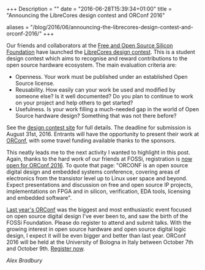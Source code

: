 +++
Description = ""
date = "2016-06-28T15:39:34+01:00"
title = "Announcing the LibreCores design contest and ORConf 2016"

aliases = "/blog/2016/06/announcing-the-librecores-design-contest-and-orconf-2016/"
+++

Our friends and collaborators at the [Free and Open Source Silicon 
Foundation](http://fossi-foundation.org/) have launched the [LibreCores design 
contest](http://librecores.org/designcontest). This is a student design 
contest which aims to recognise and reward contributions to the open source 
hardware ecosystem. The main evaluation criteria are:

* Openness. Your work must be published under an established Open Source
license.
* Reusability. How easily can your work be used and modified by someone else?
Is it well documented? Do you plan to continue to work on your project and help
others to get started?
* Usefulness. Is your work filling a much-needed gap in the world of Open
Source hardware design? Something that was not there before?

See the [design contest site](http://librecores.org/designcontest) for full 
details. The deadline for submission is August 31st, 2016. Entrants will have 
the opportunity to present their work at [ORConf](http://openrisc.io/orconf/), 
with some travel funding available thanks to the sponsors.

This neatly leads me to the next activity I wanted to highlight in this post.
Again, thanks to the hard work of our friends at FOSSi, registration is [now 
open for ORConf 2016](http://openrisc.io/orconf/). To quote that page: "ORCONF 
is an open source digital design and embedded systems conference, covering 
areas of electronics from the transistor level up to Linux user space and 
beyond.  Expect presentations and discussion on free and open source IP 
projects, implementations on FPGA and in silicon, verification, EDA tools, 
licensing and embedded software".

[Last year's ORConf](http://openrisc.io/orconf/2015/) was the biggest and most 
enthusiastic event focused on open source digital design I've ever been to, 
and saw the birth of the FOSSi Foundation. Please do register to attend and 
submit talks. With the growing interest in open source hardware and open 
source digital logic design, I expect it will be even bigger and better than 
last year. ORConf 2016 will be held at the University of Bologna in Italy 
between October 7th and October 9th. [Register 
now](http://openrisc.io/orconf/).

_Alex Bradbury_

